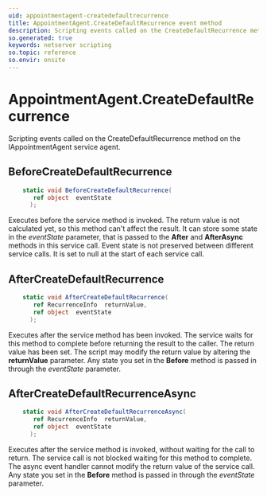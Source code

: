 ```yaml
---
uid: appointmentagent-createdefaultrecurrence
title: AppointmentAgent.CreateDefaultRecurrence event method
description: Scripting events called on the CreateDefaultRecurrence method on the AppointmentAgent service agent.
so.generated: true
keywords: netserver scripting
so.topic: reference
so.envir: onsite
---
```

# AppointmentAgent.CreateDefaultRecurrence

Scripting events called on the <see cref='M:IAppointmentAgent.CreateDefaultRecurrence'>CreateDefaultRecurrence</see> method on the <see cref='IAppointmentAgent'>IAppointmentAgent</see>  service agent.

## BeforeCreateDefaultRecurrence
```cs
    static void BeforeCreateDefaultRecurrence(
       ref object  eventState
      );
```
Executes before the service method is invoked.
The return value is not calculated yet, so this method can't affect the result.
It can store some state in the *eventState* parameter, that is passed to the **After** and **AfterAsync** methods in this service call.
Event state is not preserved between different service calls. It is set to null at the start of each service call.
## AfterCreateDefaultRecurrence
```cs
    static void AfterCreateDefaultRecurrence(
       ref RecurrenceInfo  returnValue,
       ref object  eventState
      );
```
Executes after the service method has been invoked. The service waits for this method to complete before returning the result to the caller.
The return value has been set. The script may modify the return value by altering the **returnValue** parameter.
Any state you set in the **Before** method is passed in through the *eventState* parameter.
## AfterCreateDefaultRecurrenceAsync
```cs
    static void AfterCreateDefaultRecurrenceAsync(
       ref RecurrenceInfo  returnValue,
       ref object  eventState
      );
```
Executes after the service method is invoked, without waiting for the call to return.
The service call is not blocked waiting for this method to complete.
The async event handler cannot modify the return value of the service call.
Any state you set in the **Before** method is passed in through the *eventState* parameter.

